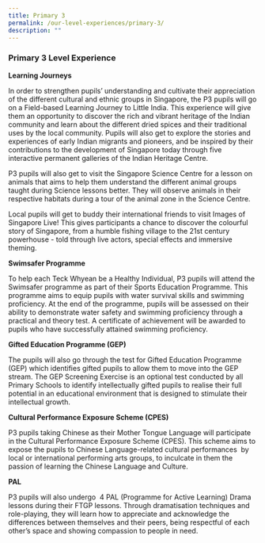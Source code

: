 ```yaml
---
title: Primary 3
permalink: /our-level-experiences/primary-3/
description: ""
---
```

### Primary 3 Level Experience

**Learning Journeys**

In order to strengthen pupils’ understanding and cultivate their appreciation of the different cultural and ethnic groups in Singapore, the P3 pupils will go on a Field-based Learning Journey to Little India. This experience will give them an opportunity to discover the rich and vibrant heritage of the Indian community and learn about the different dried spices and their traditional uses by the local community. Pupils will also get to explore the stories and experiences of early Indian migrants and pioneers, and be inspired by their contributions to the development of Singapore today through five interactive permanent galleries of the Indian Heritage Centre.

P3 pupils will also get to visit the Singapore Science Centre for a lesson on animals that aims to help them understand the different animal groups taught during Science lessons better. They will observe animals in their respective habitats during a tour of the animal zone in the Science Centre.

Local pupils will get to buddy their international friends to visit Images of Singapore Live! This gives participants a chance to discover the colourful story of Singapore, from a humble fishing village to the 21st century powerhouse - told through live actors, special effects and immersive theming.

**Swimsafer Programme**

To help each Teck Whyean be a Healthy Individual, P3 pupils will attend the Swimsafer programme as part of their Sports Education Programme. This programme aims to equip pupils with water survival skills and swimming proficiency. At the end of the programme, pupils will be assessed on their ability to demonstrate water safety and swimming proficiency through a practical and theory test. A certificate of achievement will be awarded to pupils who have successfully attained swimming proficiency.

**Gifted Education Programme (GEP)**

The pupils will also go through the test for Gifted Education Programme (GEP) which identifies gifted pupils to allow them to move into the GEP stream. The GEP Screening Exercise is an optional test conducted by all Primary Schools to identify intellectually gifted pupils to realise their full potential in an educational environment that is designed to stimulate their intellectual growth.

**Cultural Performance Exposure Scheme (CPES)**

P3 pupils taking Chinese as their Mother Tongue Language will participate in the Cultural Performance Exposure Scheme (CPES). This scheme aims to expose the pupils to Chinese Language-related cultural performances  by local or international performing arts groups, to inculcate in them the passion of learning the Chinese Language and Culture.

**PAL**

P3 pupils will also undergo  4 PAL (Programme for Active Learning) Drama lessons during their FTGP lessons. Through dramatisation techniques and role-playing, they will learn how to appreciate and acknowledge the differences between themselves and their peers, being respectful of each other’s space and showing compassion to people in need.